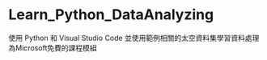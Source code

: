 # Learn_Python_DataAnalyzing    
使用 Python 和 Visual Studio Code 並使用範例相關的太空資料集學習資料處理  
為Microsoft免費的課程模組
